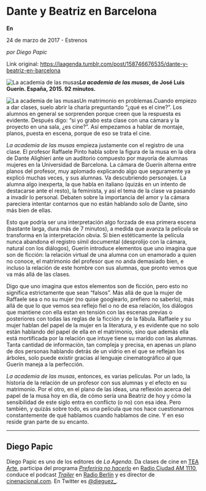 # Dante y Beatriz en Barcelona

**En**

24 de marzo de 2017 - Estrenos

_por Diego Papic_

Link original: https://laagenda.tumblr.com/post/158746676535/dante-y-beatriz-en-barcelona

![La academia de las musas](https://64.media.tumblr.com/01cc8cb1803b9d046f9c24cebc8f3c10/tumblr_inline_pk0doaHdbC1t6q87u_500.jpg)***La academia de las musas*, de José Luis Guerín. España, 2015. 92 minutos.**

![La academia de las musas](https://64.media.tumblr.com/01cc8cb1803b9d046f9c24cebc8f3c10/tumblr_inline_pk0doaHdbC1t6q87u_500.jpg)Un matrimonio en problemas.Cuando empiezo a dar clases, suelo abrir la charla preguntando “¿qué es el cine?”. Los alumnos en general se sorprenden porque creen que la respuesta es evidente. Después digo: “si yo grabo esta clase con una cámara y la proyecto en una sala, ¿es cine?”. Así empezamos a hablar de montaje, planos, puesta en escena, porque de eso se trata el cine.

*La academia de las musas* empieza justamente con el registro de una clase. El profesor Raffaele Pinto habla sobre la figura de la musa en la obra de Dante Alighieri ante un auditorio compuesto por mayoría de alumnas mujeres en la Universidad de Barcelona. La cámara de Guerín alterna entre planos del profesor, muy aplomado explicando algo que seguramente ya explicó muchas veces, y sus alumnas. Va descubriendo personajes. La alumna algo inexperta, la que habla en italiano (quizás en un intento de destacarse ante el resto), la feminista, y así el tema de la clase va pasando a invadir lo personal. Debaten sobre la importancia del amor y la cámara pareciera intentar contarnos que no están hablando solo de Dante, sino más bien de ellas.

Esto que podría ser una interpretación algo forzada de esa primera escena (bastante larga, dura más de 7 minutos), a medida que avanza la película se transforma en la interpretación obvia. Si bien estéticamente la película nunca abandona el registro símil documental (desprolijo con la cámara, natural con los diálogos), Guerín introduce elementos que uno imagina que son de ficción: la relación virtual de una alumna con un enamorado a quien no conoce, el matrimonio del profesor que no anda demasiado bien, e incluso la relación de este hombre con sus alumnas, que pronto vemos que va más allá de las clases.

Digo que uno imagina que estos elementos son de ficción, pero esto no significa estrictamente que sean “falsos”. Más allá de que la mujer de Raffaele sea o no su mujer (no quise googlearlo, prefiero no saberlo), más allá de que lo que vemos sea reflejo fiel o no de esa relación, los diálogos que mantiene con ella estan en tensión con las escenas previas o posteriores con todas las reglas de la ficción y de la fábula. Raffaele y su mujer hablan del papel de la mujer en la literatura, y es evidente que no solo están hablando del papel de ella en el matrimonio, sino que además ella está mortificada por la relación que intuye tiene su marido con las alumnas. Tanta cantidad de información, tan compleja y precisa, en apenas un plano de dos personas hablando detrás de un vidrio en el que se reflejan los árboles, solo puede existir gracias al lenguaje cinematográfico al que Guerín maneja a la perfección.

*La academia de las musas*, entonces, es varias películas. Por un lado, la historia de la relación de un profesor con sus alumnas y el efecto en su matrimonio. Por el otro, en el plano de las ideas, una reflexión acerca del papel de la musa hoy en día, de cómo sería una Beatriz de hoy y cómo la sensibilidad de este siglo entra en conflicto (o no) con esa idea. Pero también, y quizás sobre todo, es una película que nos hace cuestionarnos constantemente de qué hablamos cuando hablamos de cine. Y en eso reside gran parte de su encanto.

  




---

 Diego Papic
------------

 Diego Papic es uno de los editores de *La Agenda*. Da clases de cine en [TEA Arte](http://tea-arte.com.ar/), participa del programa *[Preferiría no hacerlo](http://preferiria-no-hacerlo.tumblr.com/)* en [Radio Ciudad AM 1110](http://www.buenosaires.gob.ar/radiociudad), conduce el podcast *[Trailer](http://www.radioberlin.com.ar/programas/trailer)* en [Radio Berlín](http://www.radioberlin.com.ar/) y es director de [cinenacional.com](http://www.cinenacional.com/). En Twitter es [@dieguez\_](https://twitter.com/dieguez_). 

